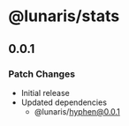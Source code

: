 # @lunaris/stats

## 0.0.1

### Patch Changes

- Initial release
- Updated dependencies
  - @lunaris/hyphen@0.0.1
